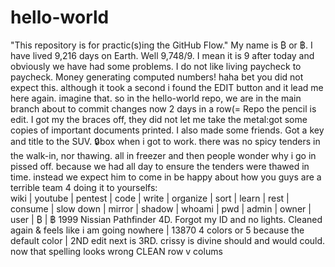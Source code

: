 # hello-world
"This repository is for practic(s)ing the GitHub Flow." 
My name is ₿ or ฿. I have lived 9,216 days on Earth.
Well 9,748/9. I mean it is 9 after today and obviously we have had some problems. I do not like living paycheck to paycheck. Money generating computed numbers!
haha bet you did not expect this. although it took a second i found the EDIT button and it lead me here again. imagine that. so in the hello-world repo, we are in the main branch about to commit changes now 2 days in a row(=
Repo the pencil is edit. I got my the braces off, they did not let me take the metal\:got some copies of important documents printed. I also made some friends. Got a key and title to the SUV. 🔒box
when i got to work. there was no spicy tenders in the walk-in, nor thawing. all in freezer and then people wonder why i go in pissed off. because we had all day to ensure the tenders were thawed in time. instead we expect him to come in be happy about how you guys are a terrible team 4 doing it to yourselfs:\
wiki | youtube | pentest | code | write | organize | sort | learn | rest | consume | slow down | mirror | shadow | whoami | pwd | admin | owner | user | ₿ | ฿
1999 Nissian Pathfinder 4D. Forgot my ID and no lights. Cleaned again & feels like i am going nowhere | 13870 4 colors or 5 because the default color | 2ND edit next is 3RD. crissy is divine
should and would could. now that spelling looks wrong CLEAN
row v colums  
